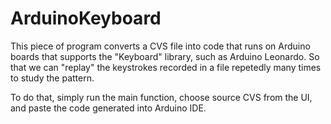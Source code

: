 # ArduinoKeyboard

This piece of program converts a CVS file into code that runs on Arduino boards that supports the "Keyboard" library, such as Arduino Leonardo. So that we can "replay" the keystrokes recorded in a file repetedly many times to study the pattern.

To do that, simply run the main function, choose source CVS from the UI, and paste the code generated into Arduino IDE.
